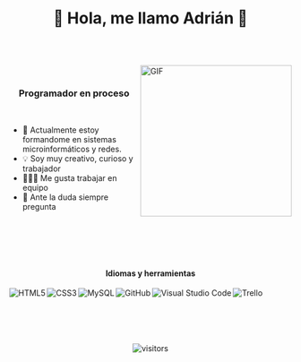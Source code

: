 <p>
  <h1 align="center"><b>👋 Hola, me llamo Adrián 👋</b></h1>
</p>

<br><br>

<img align="right" height="270px" alt="GIF" src="https://staffrh.hiringroom.com/data/accounts/staffrh/vacancies/8b47eccebeafd1eb431f28688267ce9b.gif" />

<br>

<h3 align="center">
  <b> Programador en proceso </b>
</h3>

<br>

- 🧠 Actualmente estoy formandome en sistemas microinformáticos y redes.
- 💡 Soy muy creativo, curioso y trabajador
- 🧑‍🤝‍🧑 Me gusta trabajar en equipo
- 💬 Ante la duda siempre pregunta

<br><br><br><br>

<h4 align="center"><b> Idiomas y herramientas </b></h4>

<img align="left" alt="HTML5" src="https://img.shields.io/badge/HTML5-E34F26?style=for-the-badge&logo=html5&logoColor=white" />
<img align="left" alt="CSS3" src="https://img.shields.io/badge/CSS3-1572B6?style=for-the-badge&logo=css3&logoColor=white" />
<img align="left" alt="MySQL" src="https://img.shields.io/badge/MySQL-00000F?style=for-the-badge&logo=mysql&logoColor=white" />
<img align="left" alt="GitHub" src="https://img.shields.io/badge/GitHub-0E2535?style=for-the-badge&logo=GitHub&logoColor=white" />
<img align="left" alt="Visual Studio Code" src="https://img.shields.io/badge/VisualStudioCode-1572B6?style=for-the-badge&logo=visualstudiocode&logoColor=white" />
<img align="left" alt="Trello" src="https://img.shields.io/badge/Trello-0787DF?style=for-the-badge&logo=Trello&logoColor=white" />

<br><br><br><br><br>

<p align="center">
    <img align="center" alt="visitors" src="https://gpvc.arturio.dev/Adrianlm17" />
</p>
